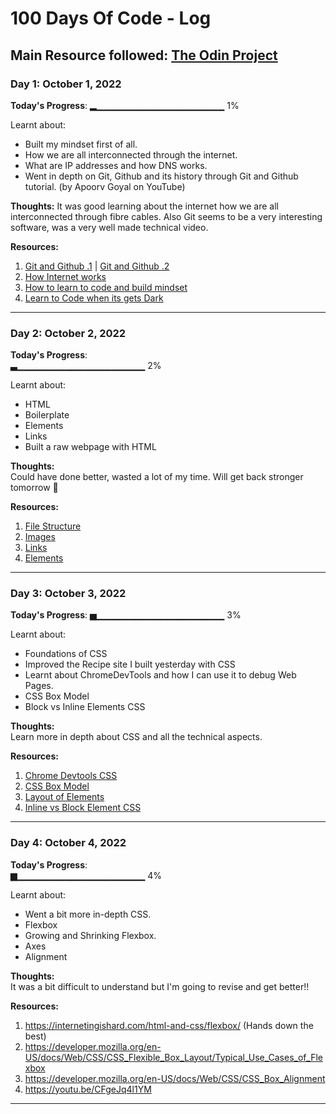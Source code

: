 # 100 Days Of Code - Log
## Main Resource followed: [The Odin Project](https://www.theodinproject.com/paths)   


### Day 1: October 1, 2022

**Today's Progress**:
	▂▁▁▁▁▁▁▁▁▁▁▁▁▁▁▁▁▁▁▁ 1%
  
  Learnt about: 
- Built my mindset first of all.  
- How we are all interconnected through the internet.  
- What are IP addresses and how DNS works.  
- Went in depth on Git, Github and its history through Git and Github tutorial. (by Apoorv Goyal on YouTube)  

**Thoughts:** It was good learning about the internet how we are all interconnected through fibre cables. Also Git seems to be a very interesting software, was a very well made technical video.  

**Resources:**  
1. [Git and Github .1](https://youtu.be/LQ2LTPHeTts) | [Git and Github .2](https://youtu.be/fkKfKsASjV4)    
2. [How Internet works](https://developer.mozilla.org/en-US/docs/Learn/Common_questions/How_does_the_Internet_work)   
3. [How to learn to code and build mindset](https://youtu.be/j-BVv0XW1H8)   
4. [Learn to Code when its gets Dark](https://www.freecodecamp.org/news/learning-to-code-when-it-gets-dark-e485edfb58fd#.yjh0fehje)   
               
<!---**Link(s) to work**: [Calculator App](http://www.example.com)--->   
---------------------------------------------------------------------------------------------------------------------------------------------------------
### Day 2: October 2, 2022

**Today's Progress**:  
	▃▁▁▁▁▁▁▁▁▁▁▁▁▁▁▁▁▁▁▁ 2%

Learnt about:
- HTML
- Boilerplate
- Elements
- Links
- Built a raw webpage with HTML 

**Thoughts:**  
Could have done better, wasted a lot of my time. Will get back stronger tomorrow 💪

**Resources:**  
1. [File Structure](https://youtu.be/ta3Oxx7Yqbo)    
2. [Images](https://youtu.be/0xoztJCHpbQ)
3. [Links](https://youtu.be/tsEQgGjSmkM)
4. [Elements](https://developer.mozilla.org/en-US/docs/Web/HTML/Element)  
               
<!---**Link to work**: [Calculator App](http://www.example.com)--->    
--------------------------------------------------------------------------------------------------------------------------------------------------------- 
### Day 3: October 3, 2022

**Today's Progress**: 
▅▁▁▁▁▁▁▁▁▁▁▁▁▁▁▁▁▁▁▁ 3%  

Learnt about: 
- Foundations of CSS
- Improved the Recipe site I built yesterday with CSS
- Learnt about ChromeDevTools and how I can use it to debug Web Pages.
- CSS Box Model
- Block vs Inline Elements CSS

**Thoughts:**  
Learn more in depth about CSS and all the technical aspects.

**Resources:**   
1. [Chrome Devtools CSS](https://developer.chrome.com/docs/devtools/css/)
2. [CSS Box Model](https://youtu.be/rIO5326FgPE)
3. [Layout of Elements](https://developer.mozilla.org/en-US/docs/Learn/CSS/CSS_layout/Normal_Flow)
4. [Inline vs Block Element CSS](https://www.digitalocean.com/community/tutorials/css-display-inline-vs-inline-block)
               
<!---**Link to work**: [Calculator App](http://www.example.com)--->   
---------------------------------------------------------------------------------------------------------------------------------------------------------
### Day 4: October 4, 2022

**Today's Progress**:   
▆▁▁▁▁▁▁▁▁▁▁▁▁▁▁▁▁▁▁▁ 4% 

Learnt about: 
- Went a bit more in-depth CSS.
- Flexbox 
- Growing and Shrinking Flexbox.
- Axes
- Alignment

**Thoughts:**   
It was a bit difficult to understand but I'm going to revise and get better!!

**Resources:**   
1. https://internetingishard.com/html-and-css/flexbox/ (Hands down the best)
2. https://developer.mozilla.org/en-US/docs/Web/CSS/CSS_Flexible_Box_Layout/Typical_Use_Cases_of_Flexbox
3. https://developer.mozilla.org/en-US/docs/Web/CSS/CSS_Box_Alignment 
4. https://youtu.be/CFgeJq4l1YM
               
<!---**Link to work**: [Calculator App](http://www.example.com)--->   
---------------------------------------------------------------------------------------------------------------------------------------------------------

